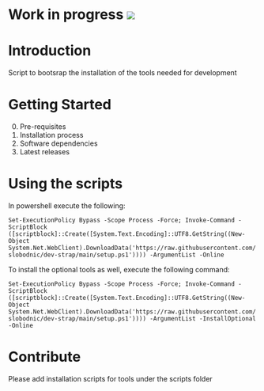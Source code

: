 # Work in progress ![](https://geps.dev/progress/10)
# Introduction 
Script to bootsrap the installation of the tools needed for development

# Getting Started
0.  Pre-requisites
1.	Installation process
2.	Software dependencies
3.	Latest releases


# Using the scripts
In powershell execute the following:

`Set-ExecutionPolicy Bypass -Scope Process -Force; Invoke-Command -ScriptBlock ([scriptblock]::Create([System.Text.Encoding]::UTF8.GetString((New-Object System.Net.WebClient).DownloadData('https://raw.githubusercontent.com/slobodnic/dev-strap/main/setup.ps1')))) -ArgumentList -Online`

To install the optional tools as well, execute the following command:

`Set-ExecutionPolicy Bypass -Scope Process -Force; Invoke-Command -ScriptBlock ([scriptblock]::Create([System.Text.Encoding]::UTF8.GetString((New-Object System.Net.WebClient).DownloadData('https://raw.githubusercontent.com/slobodnic/dev-strap/main/setup.ps1')))) -ArgumentList -InstallOptional -Online`

# Contribute
Please add installation scripts for tools under the scripts folder
